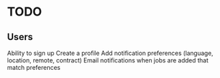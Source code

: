 # TODO

## Users

Ability to sign up
Create a profile
Add notification preferences (language, location, remote, contract)
Email notifications when jobs are added that match preferences
